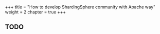 +++
title = "How to develop ShardingSphere community with Apache way"
weight = 2
chapter = true
+++

## TODO
